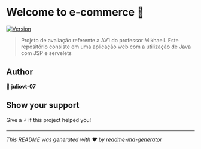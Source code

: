 # Welcome to e-commerce 👋
[![Version](https://img.shields.io/npm/v/e-commerce.svg)](https://www.npmjs.com/package/e-commerce)

> Projeto de avaliação referente a AV1 do professor Mikhaell. Este repositório consiste em uma aplicação web com a utilização de Java com JSP e servelets

## Author

👤 **juliovt-07**


## Show your support

Give a ⭐️ if this project helped you!


***
_This README was generated with ❤️ by [readme-md-generator](https://github.com/kefranabg/readme-md-generator)_